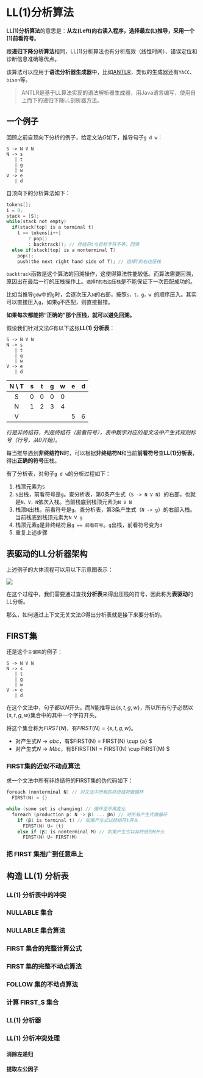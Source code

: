 # LL(1)分析算法

**LL(1)分析算法**的意思是：**从左(Left)向右读入程序，选择最左(L)推导，采用一个(1)前看符号**。

跟**递归下降分析算法**相同，LL(1)分析算法也有分析高效（线性时间）、错误定位和诊断信息准确等优点。

该算法可以应用于**语法分析器生成器**中，比如[ANTLR](https://zh.wikipedia.org/zh-cn/ANTLR)，类似的生成器还有`YACC`、`bison`等。

>ANTLR是基于LL算法实现的语法解析器生成器，用Java语言编写，使用自上而下的递归下降LL剖析器方法。

## 一个例子

回顾之前自顶向下分析的例子，给定文法$G$如下，推导句子`g d w`：

```
S -> N V N
N -> s
   | t
   | g
   | w
V -> e
   | d
```

自顶向下的分析算法如下：

```c
tokens[];
i = 0;
stack = [S];
while(stack not empty)
  if(stack[top] is a terminal t)
    t == tokens[i++]
    	? pop()
    	: backtrack(); // 终结符t与目标字符不等，回溯
  else if(stack[top] is a nonterminal T)
    pop();
    push(the next right hand side of T); // 选择T的右边压栈
```

`backtrack`函数是这个算法的回溯操作，这使得算法性能较低。而算法需要回溯，原因出在最后一行的压栈操作上。`选择T的右边压栈`是不能保证下一次匹配成功的。

比如当推导`gdw`中的`g`时，会逐次压入`N`的右部，按照`s，t，g，w `的顺序压入。其实可以直接压入`g`，如果`g`不匹配，则直接报错。

**如果每次都能把“正确的”那个压栈，就可以避免回溯。**

假设我们针对文法$G$有以下这张**LL(1) 分析表**：

```
S -> N V N
N -> s
   | t
   | g
   | w
V -> e
   | d
```

| N \ T |  s   |  t   |  g   |  w   |  e   |  d   |
| :---: | :--: | :--: | :--: | :--: | :--: | :--: |
|   S   |  0   |  0   |  0   |  0   |      |      |
|   N   |  1   |  2   |  3   |  4   |      |      |
|   V   |      |      |      |      |  5   |  6   |

*行是非终结符，列是终结符（前看符号），表中数字对应的是文法中产生式规则标号（行号，从0开始）。*

每当推导遇到**非终结符N**时，可以根据**非终结符N**和当前**前看符号**查**LL(1)分析表**，得出**正确的符号**压栈。

有了分析表，对句子`g d w`的分析过程如下：

1. 栈顶元素为`S`
2. `S`出栈，前看符号是`g`。查分析表，第0条产生式（`S -> N V N`）的右部，也就是`N，V，N`依次入栈。当前栈底到栈顶元素为`N V N`
3. 栈顶`N`出栈，前看符号是`g`。查分析表，第3条产生式（`N -> g`）的右部入栈。当前栈底到栈顶元素为`N V g`
4. 栈顶元素`g`是非终结符且`g == 前看符号`。`g`出栈，前看符号变为`d`
5. 重复上述步骤

## 表驱动的LL分析器架构

上述例子的大体流程可以用以下示意图表示：

![](https://tva1.sinaimg.cn/large/008i3skNgy1gt1qlr4018j30e605wt8t.jpg)

在这个过程中，我们需要通过查找**分析表**来得出压栈的符号，因此称为**表驱动**的LL分析。

那么，如何通过上下文无关文法$G$得出分析表就是接下来要分析的。

## FIRST集

还是这个`主谓宾`的例子：

```
S -> N V N
N -> s
   | t
   | g
   | w
V -> e
   | d
```

在这个文法中，句子都以$N$开头。而$N$能推导出$\{s, t, g, w\}$，所以所有句子必然以$\{s, t, g, w\}$集合中的其中一个字符开头。

将这个集合称为$FIRST(N)$，有$FIRST(N) = \{s, t, g, w\}$。

* 对产生式$N \to abc$，有$FIRST(N) = FIRST(N) \cup \{a\} $
* 对产生式$N \to Mbc$，有$FIRST(N) = FIRST(N) \cup FIRST(M) $

### FIRST集的近似不动点算法

求一个文法中所有非终结符的FIRST集的伪代码如下：

```c
foreach (nonterminal N) // 对文法中所有的非终结符做循环
  FIRST(N) = {}

while (some set is changing) // 循环至不再变化
  foreach (production p: N -> β1 ... βn) // 对所有产生式做循环
    if (β1 is terminal t) // 如果产生式以终结符t开头
      FIRST(N) U= {t}
    else if (β1 is nonterminal M) // 如果产生式以非终结符M开头
      FIRST(N) U= FIRST(M)
```

### 把 FIRST 集推广到任意串上

## 构造 LL(1) 分析表

### LL(1) 分析表中的冲突

### NULLABLE 集合

### NULLABLE 集合算法

### FIRST 集合的完整计算公式

### FIRST 集的完整不动点算法

### FOLLOW 集的不动点算法

### 计算 FIRST_S 集合

### LL(1) 分析器

### LL(1) 分析冲突处理

#### 消除左递归

#### 提取左公因子
